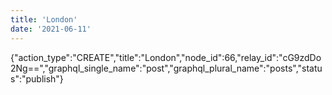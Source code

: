 ```yaml
---
title: 'London'
date: '2021-06-11'
---
```


{"action_type":"CREATE","title":"London","node_id":66,"relay_id":"cG9zdDo2Ng==","graphql_single_name":"post","graphql_plural_name":"posts","status":"publish"}

